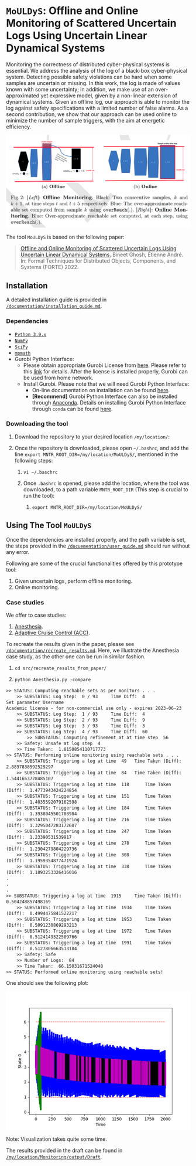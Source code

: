 # `MoULDyS`: Offline and Online Monitoring of Scattered Uncertain Logs Using Uncertain Linear Dynamical Systems

Monitoring the correctness of distributed cyber-physical systems is essential. We address the analysis of the log of a black-box cyber-physical system. Detecting possible safety violations can be hard when some samples are uncertain or missing. In this work, the log is made of values known with some uncertainty; in addition, we make use of an over-approximated yet expressive model, given by a non-linear extension of dynamical systems. Given an offline log, our approach is able to monitor the log against safety specifications with a limited number of false alarms. As a second contribution, we show that our approach can be used online to minimize the number of sample triggers, with the aim at energetic efficiency. 

![mouldys](mouldys.png)

The tool `MoULDyS` is based on the following paper:

> [Offline and Online Monitoring of Scattered Uncertain Logs Using Uncertain Linear Dynamical Systems.](https://arxiv.org/pdf/2204.11505.pdf)
> Bineet Ghosh, Étienne André. 
> In: Formal Techniques for Distributed Objects, Components, and Systems (FORTE) 2022.  

## Installation

A detailed installation guide is provided in [`/documentation/installation_guide.md`](https://github.com/bineet-coderep/MoULDyS/blob/main/documentation/installation_guide.md).

### Dependencies

- [`Python 3.9.x`](https://www.python.org/)
- [`NumPy`](https://numpy.org/)
- [`SciPy`](https://scipy.org/)
- [`mpmath`](https://mpmath.org/)
- Gurobi Python Interface:
  - Please obtain appropriate Gurobi License from [here](http://www.gurobi.com/downloads/licenses/license-center). Please refer to this [link](https://www.gurobi.com/documentation/8.1/quickstart_windows/academic_validation.html) for details. After the license is installed properly, Gurobi can be used from home network.
  - Install Gurobi. Please note that we will need Gurobi Python Interface: 
    - On-line documentation on installation can be found [here](http://www.gurobi.com/documentation/).
    - **[Recommend]** Gurobi Python Interface can also be installed through [Anaconda](https://www.anaconda.com/). Details on installing Gurobi Python Interface through `conda` can be found [here](https://www.gurobi.com/documentation/8.1/quickstart_mac/installing_the_anaconda_py.html#section:Anaconda).

### Downloading the tool

1. Download the repository to your desired location `/my/location/`:

2. Once the repository is downloaded, please open `~/.bashrc`, and add the line `export MNTR_ROOT_DIR=/my/location/MoULDyS/`, mentioned in the following steps:

   1. ```shell
      vi ~/.baschrc
      ```

   2. Once `.bashrc` is opened, please add the location, where the tool was downloaded, to a path variable `MNTR_ROOT_DIR` (This step is crucial to run the tool):

      1. ```shell
         export MNTR_ROOT_DIR=/my/location/MoULDyS/
         ```

## Using The Tool `MoULDyS`

Once the dependencies are installed properly, and the path variable is set, the steps provided in the [`/docuementation/user_guide.md`](https://github.com/bineet-coderep/MoULDyS/blob/main/documentation/user_guide.md) should run without any error.

Following are some of the crucial functionalities offered by this prototype tool:

1. Given uncertain logs, perform offline monitoring.
2. Online monitoring.

### Case studies

We offer to case studies:

1. [Anesthesia](https://cps-vo.org/node/12111).
2. [Adaptive Cruise Control (ACC)](https://ieeexplore.ieee.org/document/7349170).

To recreate the results given in the paper, please see [`/documentation/recreate_results.md`](https://github.com/bineet-coderep/MoULDyS/blob/main/documentation/recreate_results.md). Here, we illustrate the Anesthesia case study, as the other one can be run in similar fashion.

1. ```shell
   cd src/recreate_results_from_paper/
   ```

2. ```shell
   python Anesthesia.py -compare
   ```

```shell
>> STATUS: Computing reachable sets as per monitors . . .
	>> SUBSTATUS: Log Step:  0 / 93 	Time Diff:  4
Set parameter Username
Academic license - for non-commercial use only - expires 2023-06-23
	>> SUBSTATUS: Log Step:  1 / 93 	Time Diff:  4
	>> SUBSTATUS: Log Step:  2 / 93 	Time Diff:  9
	>> SUBSTATUS: Log Step:  3 / 93 	Time Diff:  3
	>> SUBSTATUS: Log Step:  4 / 93 	Time Diff:  60
		>> SUBSTATUS: Computing refinement at at time step  56
	>> Safety: Unsafe at log step  4 
	>> Time Taken:  1.8150854110717773 
>> STATUS: Performing online monitoring using reachable sets . . .
	>> SUBSTATUS: Triggering a log at time  49 	 Time Taken (Diff):  2.8897838592529297
	>> SUBSTATUS: Triggering a log at time  84 	 Time Taken (Diff):  1.5441653728485107
	>> SUBSTATUS: Triggering a log at time  118 	 Time Taken (Diff):  1.4773943424224854
	>> SUBSTATUS: Triggering a log at time  151 	 Time Taken (Diff):  1.4035592079162598
	>> SUBSTATUS: Triggering a log at time  184 	 Time Taken (Diff):  1.3938045501708984
	>> SUBSTATUS: Triggering a log at time  216 	 Time Taken (Diff):  1.3295047283172607
	>> SUBSTATUS: Triggering a log at time  247 	 Time Taken (Diff):  1.23390531539917
	>> SUBSTATUS: Triggering a log at time  278 	 Time Taken (Diff):  1.2304279804229736
	>> SUBSTATUS: Triggering a log at time  308 	 Time Taken (Diff):  1.1959354877471924
	>> SUBSTATUS: Triggering a log at time  338 	 Time Taken (Diff):  1.1893253326416016
. 
.
.
>> SUBSTATUS: Triggering a log at time  1915 	 Time Taken (Diff):  0.504248857498169
	>> SUBSTATUS: Triggering a log at time  1934 	 Time Taken (Diff):  0.4994475841522217
	>> SUBSTATUS: Triggering a log at time  1953 	 Time Taken (Diff):  0.5091230869293213
	>> SUBSTATUS: Triggering a log at time  1972 	 Time Taken (Diff):  0.5124149322509766
	>> SUBSTATUS: Triggering a log at time  1991 	 Time Taken (Diff):  0.5127806663513184
	>> Safety: Safe
	>> Number of Logs:  84 
	>> Time Taken:  66.15031671524048 
>> STATUS: Performed online monitoring using reachable sets!
```

One should see the following plot:

![viz_compare_monitors_cp_4761-72](viz_compare_monitors_cp_4761-72.png)

Note: Visualization takes quite some time.

The results provided in the draft can be found in [`/my/location/Monitoring/output/Draft`](https://github.com/bineet-coderep/MoULDyS/tree/main/output/Draft).

